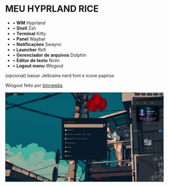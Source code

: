 # MEU HYPRLAND RICE

- • **WM** Hyprland
- • **Shell** Zsh
- • **Terminal** Kitty
- • **Panel** Waybar
- • **Notificações** Swaync
- • **Launcher** Rofi
- • **Gerenciador de arquivos** Dolphin
- • **Editor de texto** Nvim
- • **Logout menu** Wlogout

(opcional) baixar Jetbrains nerd font e ícone papirus

Wlogout feito por [binnewbs](https://github.com/binnewbs/arch-hyprland)

![Meu desktop com Hyprland](/assets/screenshots/Screenshot-1.png)




